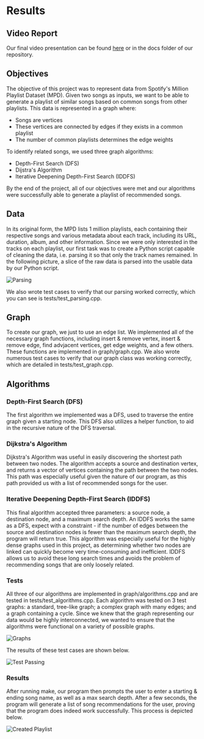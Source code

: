 # Results

## Video Report

Our final video presentation can be found [here](https://drive.google.com/file/d/1zBpBYBeDKzOXw1QtpB0e_YpvLzq0iCOb/view?usp=sharing) or in the docs folder of our repository.

## Objectives

The objective of this project was to represent data from Spotify's Million Playlist Dataset (MPD). Given two songs as inputs, we want to be able to generate a playlist of similar songs based on common songs from other playlists. This data is represented in a graph where:
* Songs are vertices
* These vertices are connected by edges if they exists in a common playlist
* The number of common playlists determines the edge weights

To identify related songs, we used three graph algorithms:
* Depth-First Search (DFS)
* Dijstra's Algorithm
* Iterative Deepening Depth-First Search (IDDFS)

By the end of the project, all of our objectives were met and our algorithms were successfully able to generate a playlist of recommended songs. 

## Data

In its original form, the MPD lists 1 million playlists, each containing their respective songs and various metadata about each track, including its URL, duration, album, and other information. Since we were only interested in the tracks on each playlist, our first task was to create a Python script capable of cleaning the data, i.e. parsing it so that only the track names remained. In the following picture, a slice of the raw data is parsed into the usable data by our Python script. 

![Parsing](https://github-dev.cs.illinois.edu/cs225-fa21/sperka2-rohanhh2-guneets2-salunke4/blob/main/docs/images/parsing.png)

We also wrote test cases to verify that our parsing worked correctly, which you can see is tests/test_parsing.cpp. 

## Graph

To create our graph, we just to use an edge list. We implemented all of the necessary graph functions, including insert & remove vertex, insert & remove edge, find advjacent vertices, get edge weights, and a few others. These functions are implemented in graph/graph.cpp. We also wrote numerous test cases to verify that our graph class was working correctly, which are detailed in tests/test_graph.cpp. 

## Algorithms

### Depth-First Search (DFS)

The first algorithm we implemented was a DFS, used to traverse the entire graph given a starting node. This DFS also utilizes a helper function, to aid in the recursive nature of the DFS traversal.

### Dijkstra's Algorithm

Dijkstra's Algorithm was useful in easily discovering the shortest path between two nodes. The algorithm accepts a source and destination vertex, and returns a vector of vertices containing the path between the two nodes. This path was especially useful given the nature of our program, as this path provided us with a list of recommended songs for the user. 

### Iterative Deepening Depth-First Search (IDDFS)

This final algorithm accepted three parameters: a source node, a destination node, and a maximum search depth. An IDDFS works the same as a DFS, expect with a constraint - if the number of edges between the source and destination nodes is fewer than the maximum search depth, the program will return true. This algorithm was especially useful for the highly dense graphs used in this project, as determining whether two nodes are linked can quickly become very time-consuming and inefficient. IDDFS allows us to avoid these long search times and avoids the problem of recommending songs that are only loosely related. 

### Tests

All three of our algorithms are implemented in graph/algorithms.cpp and are tested in tests/test_algorithms.cpp. Each algorithm was tested on 3 test graphs: a standard, tree-like graph; a complex graph with many edges; and a graph containing a cycle. Since we knew that the graph representing our data would be highly interconnected, we wanted to ensure that the algorithms were functional on a variety of possible graphs. 

![Graphs](https://github-dev.cs.illinois.edu/cs225-fa21/sperka2-rohanhh2-guneets2-salunke4/blob/main/docs/images/tests.png)

The results of these test cases are shown below. 

![Test Passing](https://github-dev.cs.illinois.edu/cs225-fa21/sperka2-rohanhh2-guneets2-salunke4/blob/main/docs/images/passing.png)

### Results

After running make, our program then prompts the user to enter a starting & ending song name, as well as a max search depth. After a few seconds, the program will generate a list of song recommendations for the user, proving that the program does indeed work successfully. This process is depicted below. 

![Created Playlist](https://github-dev.cs.illinois.edu/cs225-fa21/sperka2-rohanhh2-guneets2-salunke4/blob/main/docs/images/passing.png)